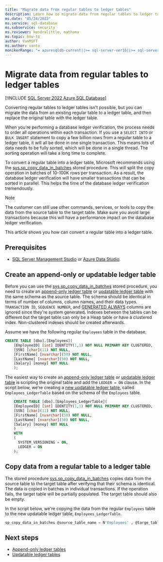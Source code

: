 ```yaml
---
title: "Migrate data from regular tables to ledger tables"
description: Learn how to migrate data from regular tables to ledger tables.
ms.date: "05/24/2022"
ms.service: sql-database
ms.subservice: security
ms.reviewer: kendralittle, mathoma
ms.topic: how-to
author: VanMSFT
ms.author: vanto
monikerRange: "= azuresqldb-current||>= sql-server-ver16||>= sql-server-linux-ver16"
---
```


# Migrate data from regular tables to ledger tables

[!INCLUDE [SQL Server 2022 Azure SQL Database](../../../includes/applies-to-version/sqlserver2022-asdb.md)]

Converting regular tables to ledger tables isn't possible, but you can migrate the data from an existing regular table to a ledger table, and then replace the original table with the ledger table.

When you're performing a database ledger verification, the process needs to order all operations within each transaction. If you use a `SELECT INTO` or `BULK INSERT` statement to copy a few billion rows from a regular table to a ledger table, it will all be done in one single transaction. This means lots of data needs to be fully sorted, which will be done in a single thread. The sorting operation will take a long time to complete.

To convert a regular table into a ledger table, Microsoft recommends using the [sys.sp_copy_data_in_batches](../../../relational-databases/system-stored-procedures/sys-sp-copy-data-in-batches-transact-sql.md) stored procedure. This will split the copy operation in batches of 10-100K rows per transaction. As a result, the database ledger verification will have smaller transactions that can be sorted in parallel. This helps the time of the database ledger verification tremendously.

> [!NOTE]
> The customer can still use other commands, services, or tools to copy the data from the source table to the target table. Make sure you avoid large transactions because this will have a performance impact on the database ledger verification.

This article shows you how can convert a regular table into a ledger table.

## Prerequisites

- [SQL Server Management Studio](/sql/ssms/download-sql-server-management-studio-ssms) or [Azure Data Studio](/sql/azure-data-studio/download-azure-data-studio).

## Create an append-only or updatable ledger table

Before you can use the [sys.sp_copy_data_in_batches](/sql/relational-databases/system-stored-procedures/sys-sp-copy-data-in-batches-transact-sql) stored procedure, you need to create an [append-only ledger table](ledger-append-only-ledger-tables.md) or [updatable ledger table](ledger-updatable-ledger-tables.md) with the same schema as the source table. The schema should be identical in terms of number of columns, column names, and their data types. `TRANSACTION ID`, `SEQUENCE NUMBER`, and [GENERATED ALWAYS](/sql/t-sql/statements/create-table-transact-sql#generate-always-columns) columns are ignored since they're system generated. Indexes between the tables can be different but the target table can only be a Heap table or have a clustered index. Non-clustered indexes should be created afterwards.

Assume we have the following regular `Employees` table in the database.

```sql
CREATE TABLE [dbo].[Employees](
	[EmployeeID] [int] IDENTITY(1,1) NOT NULL PRIMARY KEY CLUSTERED,
	[SSN] [char](11) NOT NULL,
	[FirstName] [nvarchar](50) NOT NULL,
	[LastName] [nvarchar](50) NOT NULL,
	[Salary] [money] NOT NULL
	);
```

The easiest way to create an [append-only ledger table](ledger-append-only-ledger-tables.md) or [updatable ledger table](ledger-updatable-ledger-tables.md) is scripting the original table and add the `LEDGER = ON` clause. In the script below, we're creating a [new updatable ledger table](ledger-how-to-updatable-ledger-tables.md), called `Employees_LedgerTable` based on the schema of the `Employees` table.

```sql
	CREATE TABLE [dbo].[Employees_LedgerTable](
	[EmployeeID] [int] IDENTITY(1,1) NOT NULL PRIMARY KEY CLUSTERED,
	[SSN] [char](11) NOT NULL,
	[FirstName] [nvarchar](50) NOT NULL,
	[LastName] [nvarchar](50) NOT NULL,
	[Salary] [money] NOT NULL
	)
    WITH 
    (
      SYSTEM_VERSIONING = ON,
      LEDGER = ON
    ); 
```

## Copy data from a regular table to a ledger table

The stored procedure [sys.sp_copy_data_in_batches](/sql/relational-databases/system-stored-procedures/sys-sp-copy-data-in-batches-transact-sql) copies data from the source table to the target table after verifying that their schema is identical. The data is copied in batches in individual transactions. If the operation fails, the target table will be partially populated. The target table should also be empty.

In the script below, we're copying the data from the regular `Employees` table to the new updatable ledger table, `Employees_LedgerTable`. 

 ```sql
sp_copy_data_in_batches @source_table_name = N'Employees' , @targe_table_name = N'Employees_LedgerTable'
```

## Next steps

- [Append-only ledger tables](ledger-append-only-ledger-tables.md)
- [Updatable ledger tables](ledger-updatable-ledger-tables.md)
